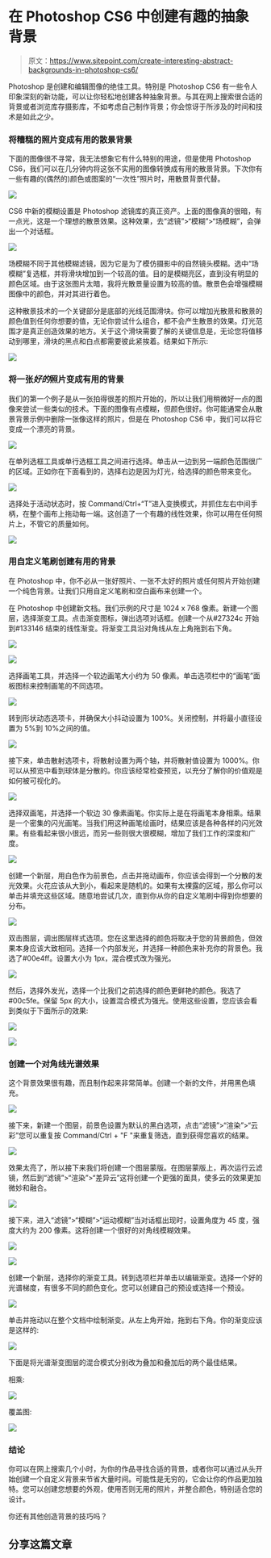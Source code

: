 # 在 Photoshop CS6 中创建有趣的抽象背景

> 原文：<https://www.sitepoint.com/create-interesting-abstract-backgrounds-in-photoshop-cs6/>

Photoshop 是创建和编辑图像的绝佳工具。特别是 Photoshop CS6 有一些令人印象深刻的新功能，可以让你轻松地创建各种抽象背景。与其在网上搜索很合适的背景或者浏览库存摄影库，不如考虑自己制作背景；你会惊讶于所涉及的时间和技术是如此之少。

### 将糟糕的照片变成有用的散景背景

下面的图像很不寻常，我无法想象它有什么特别的用途，但是使用 Photoshop CS6，我们可以在几分钟内将这张不实用的图像转换成有用的散景背景。下次你有一些有趣的(偶然的)颜色或图案的“一次性”照片时，用散景背景代替。

[![](img/0dd0d79170041c47ddab28ba9cc92d91.png)](https://www.sitepoint.com/wp-content/uploads/2012/06/Screen-shot-2012-06-04-at-9.06.39-PM.png)

CS6 中新的模糊设置是 Photoshop 滤镜库的真正资产。上面的图像真的很暗，有一点光，这是一个理想的散景效果。这种效果，去“滤镜”>“模糊”>“场模糊”，会弹出一个对话框。

[![](img/1368a7b293104412814d9934415a5f02.png)](https://www.sitepoint.com/wp-content/uploads/2012/06/Screen-shot-2012-05-29-at-10.22.49-PM.png)

场模糊不同于其他模糊滤镜，因为它是为了模仿摄影中的自然镜头模糊。选中“场模糊”复选框，并将滑块增加到一个较高的值。目的是模糊亮区，直到没有明显的颜色区域。由于这张图片太暗，我将光散景量设置为较高的值。散景色会增强模糊图像中的颜色，并对其进行着色。

这种散景技术的一个关键部分是底部的光线范围滑块。你可以增加光散景和散景的颜色值到任何你想要的值，无论你尝试什么组合，都不会产生散景的效果。灯光范围才是真正创造效果的地方。关于这个滑块需要了解的关键信息是，无论您将值移动到哪里，滑块的黑点和白点都需要彼此紧挨着。结果如下所示:

[![](img/35ee72368455c020467719fbac6c6773.png)](https://www.sitepoint.com/wp-content/uploads/2012/06/Screen-shot-2012-06-11-at-1.19.57-AM.png)

### 将一张*好的*照片变成有用的背景

我们的第一个例子是从一张拍得很差的照片开始的，所以让我们用稍微好一点的图像来尝试一些类似的技术。下面的图像有点模糊，但颜色很好。你可能通常会从散景背景示例中删除一张像这样的照片，但是在 Photoshop CS6 中，我们可以将它变成一个漂亮的背景。

[![](img/8c98bae0f420b3808a7a8cb56d348957.png)](https://www.sitepoint.com/wp-content/uploads/2012/06/Screen-shot-2012-06-11-at-1.35.56-AM.png)

在单列选框工具或单行选框工具之间进行选择。单击从一边到另一端颜色范围很广的区域。正如你在下面看到的，选择右边是因为灯光，给选择的颜色带来变化。

[![](img/40af4a9128f979860c139bdeb90ec856.png)](https://www.sitepoint.com/wp-content/uploads/2012/06/Screen-shot-2012-06-11-at-1.42.54-AM.png)

选择处于活动状态时，按 Command/Ctrl+“T”进入变换模式，并抓住左右中间手柄，在整个画布上拖动每一端。这创造了一个有趣的线性效果，你可以用在任何照片上，不管它的质量如何。

[![](img/c929a9ca7f968b54f69dbffaae725312.png)](https://www.sitepoint.com/wp-content/uploads/2012/06/Screen-shot-2012-06-11-at-1.57.43-AM.png)

### 用自定义笔刷创建有用的背景

在 Photoshop 中，你不必从一张好照片、一张不太好的照片或任何照片开始创建一个纯色背景。让我们只用自定义笔刷和空白画布来创建一个。

在 Photoshop 中创建新文档。我们示例的尺寸是 1024 x 768 像素。新建一个图层，选择渐变工具。点击渐变图标，弹出选项对话框。创建一个从#27324c 开始到#133146 结束的线性渐变。将渐变工具沿对角线从左上角拖到右下角。

[![](img/cd46ed1cd43bcd823879483534577c79.png)](https://www.sitepoint.com/wp-content/uploads/2012/06/Screen-shot-2012-06-11-at-2.38.35-AM.png)

[![](img/4ec23132a6c04f39e8c667c4dca32bee.png)](https://www.sitepoint.com/wp-content/uploads/2012/06/Screen-shot-2012-06-11-at-2.38.54-AM.png)

选择画笔工具，并选择一个软边画笔大小约为 50 像素。单击选项栏中的“画笔”面板图标来控制画笔的不同选项。

[![](img/e8d17de48d05e63fb280f9a89fc51ea6.png)](https://www.sitepoint.com/wp-content/uploads/2012/06/Screen-shot-2012-06-11-at-2.45.41-AM.png)

转到形状动态选项卡，并确保大小抖动设置为 100%。关闭控制，并将最小直径设置为 5%到 10%之间的值。

[![](img/33882a72f365fe6a9dee77028f8b7b05.png)](https://www.sitepoint.com/wp-content/uploads/2012/06/Screen-shot-2012-06-11-at-2.54.17-AM.png)

接下来，单击散射选项卡，将散射设置为两个轴，并将散射值设置为 1000%。你可以从预览中看到球体是分散的。你应该经常检查预览，以充分了解你的价值观是如何被可视化的。

[![](img/090c8e4eb6c3c462ebb357f4b310f2d6.png)](https://www.sitepoint.com/wp-content/uploads/2012/06/Screen-shot-2012-06-11-at-10.57.23-AM.png)

选择双画笔，并选择一个软边 30 像素画笔。你实际上是在将画笔本身相乘。结果是一个密集的闪光画笔。当我们用这种画笔绘画时，结果应该是各种各样的闪光效果。有些看起来很小很远，而另一些则很大很模糊，增加了我们工作的深度和广度。

[![](img/17554224932acf9c0b41f74b715e1389.png)](https://www.sitepoint.com/wp-content/uploads/2012/06/Screen-shot-2012-06-11-at-11.07.05-AM.png)

创建一个新层，用白色作为前景色，点击并拖动画布，你应该会得到一个分散的发光效果。火花应该从大到小，看起来是随机的。如果有太裸露的区域，那么你可以单击并填充这些区域。随意地尝试几次，直到你从你的自定义笔刷中得到你想要的分布。

[![](img/4b159c81c3e471922aa939ca5cd2e0e6.png)](https://www.sitepoint.com/wp-content/uploads/2012/06/Screen-shot-2012-06-11-at-11.17.42-AM.png)

双击图层，调出图层样式选项。您在这里选择的颜色将取决于您的背景颜色，但效果本身应该大致相同。选择一个内部发光，并选择一种颜色来补充你的背景色。我选了#00e4ff。设置大小为 1px，混合模式改为强光。

[![](img/0c1dabdabbf1a1968f8d8a3a14fe3ab7.png)](https://www.sitepoint.com/wp-content/uploads/2012/06/Screen-shot-2012-06-11-at-11.27.41-AM.png)

然后，选择外发光，选择一个比我们之前选择的颜色更鲜艳的颜色。我选了#00c5fe。保留 5px 的大小，设置混合模式为强光。使用这些设置，您应该会看到类似于下面所示的效果:

[![](img/c257ddba41e02eeea80764209a318592.png)](https://www.sitepoint.com/wp-content/uploads/2012/06/Screen-shot-2012-06-11-at-11.31.06-AM.png)

[![](img/7e829a5ec1fa6a486e00e3d7c86cc07b.png)](https://www.sitepoint.com/wp-content/uploads/2012/06/Screen-shot-2012-06-11-at-11.32.14-AM.png)

### 创建一个对角线光谱效果

这个背景效果很有趣，而且制作起来非常简单。创建一个新的文件，并用黑色填充。

[![](img/e3cdf557ef143533fa1147a1d6bd7732.png)](https://www.sitepoint.com/wp-content/uploads/2012/06/Screen-shot-2012-06-17-at-3.19.41-AM.png)

接下来，新建一个图层，前景色设置为默认的黑白选项，点击“滤镜”>“渲染”>“云彩”您可以重复按 Command/Ctrl + "F "来重复筛选，直到获得您喜欢的结果。

[![](img/21f952346a6c927bf6cd81b33e6a3743.png)](https://www.sitepoint.com/wp-content/uploads/2012/06/Screen-shot-2012-06-17-at-3.22.36-AM.png)

效果太亮了，所以接下来我们将创建一个图层蒙版。在图层蒙版上，再次运行云滤镜，然后到“滤镜”>“渲染”>“差异云”这将创建一个更强的面具，使多云的效果更加微妙和融合。

[![](img/93790dfe6da84d409b62cbc6b1960f99.png)](https://www.sitepoint.com/wp-content/uploads/2012/06/Screen-shot-2012-06-17-at-3.26.08-AM.png)

接下来，进入“滤镜”>“模糊”>“运动模糊”当对话框出现时，设置角度为 45 度，强度大约为 200 像素。这将创建一个很好的对角线模糊效果。

[![](img/450b26de4eeeb825a11a09a4a71b70f1.png)](https://www.sitepoint.com/wp-content/uploads/2012/06/Screen-shot-2012-06-17-at-3.27.44-AM.png)

[![](img/865bc142d48f75b3dcd27285804a3685.png)](https://www.sitepoint.com/wp-content/uploads/2012/06/Screen-shot-2012-06-17-at-3.27.59-AM.png)

创建一个新层，选择你的渐变工具。转到选项栏并单击以编辑渐变。选择一个好的光谱梯度，有很多不同的颜色变化。您可以创建自己的预设或选择一个预设。

[![](img/11ed509317c91abd73aef2b326f1fcf5.png)](https://www.sitepoint.com/wp-content/uploads/2012/06/Screen-shot-2012-06-17-at-3.34.51-AM.png)

单击并拖动以在整个文档中绘制渐变。从左上角开始，拖到右下角。你的渐变应该是这样的:

[![](img/08e2f98f401eea8daaf67f40c1906f61.png)](https://www.sitepoint.com/wp-content/uploads/2012/06/Screen-shot-2012-06-17-at-3.36.51-AM.png)

下面是将光谱渐变图层的混合模式分别改为叠加和叠加后的两个最佳结果。

相乘:

[![](img/1126584a97765da3f25137cbca6b716d.png)](https://www.sitepoint.com/wp-content/uploads/2012/06/Screen-shot-2012-06-17-at-3.41.11-AM.png)

覆盖图:

[![](img/d9b35c568288c52abb2dc5818c4a9beb.png)](https://www.sitepoint.com/wp-content/uploads/2012/06/Screen-shot-2012-06-17-at-3.41.27-AM.png)

### 结论

你可以在网上搜索几个小时，为你的作品寻找合适的背景，或者你可以通过从头开始创建一个自定义背景来节省大量时间。可能性是无穷的，它会让你的作品更加独特。您可以创建您想要的外观，使用否则无用的照片，并整合颜色，特别适合您的设计。

你还有其他创造背景的技巧吗？

## 分享这篇文章